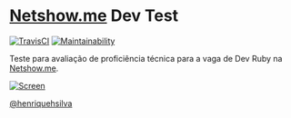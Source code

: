 # [Netshow.me](https://netshow.me/) Dev Test
[![TravisCI](https://travis-ci.org/henriquehsilva/netshowme-dev-test.svg?branch=master)](https://travis-ci.org/henriquehsilva/netshowme-dev-test)
[![Maintainability](https://api.codeclimate.com/v1/badges/a617cefe9a20fcff51ef/maintainability)](https://codeclimate.com/github/henriquehsilva/netshowme-dev-test/maintainability)

Teste para avaliação de proficiência técnica para a vaga de Dev Ruby na [Netshow.me](https://netshow.me/).

[![Screen](https://image.prntscr.com/image/1h80WxBKQxea2mLFU08vVQ.png)](https://fathomless-peak-90693.herokuapp.com/)


[@henriquehsilva](https://github.com/henriquehsilva)
